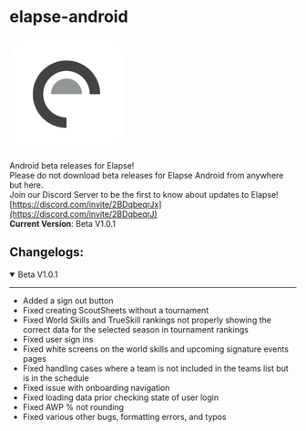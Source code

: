 # elapse-android
<img src="images/elapseLogo.png" alt="elapse logo" width="200px" style="border-radius: 20%;"/>

Android beta releases for Elapse!  
Please do not download beta releases for Elapse Android from anywhere but here.  
Join our Discord Server to be the first to know about updates to Elapse!
[https://discord.com/invite/2BDqbeqrJx](https://discord.com/invite/2BDqbeqrJ)  
**Current Version**: Beta V1.0.1


## Changelogs:

<details open>
<summary>Beta V1.0.1</summary>
<hr>

- Added a sign out button  
- Fixed creating ScoutSheets without a tournament
- Fixed World Skills and TrueSkill rankings not properly showing the correct data for the selected season in tournament rankings  
- Fixed user sign ins  
- Fixed white screens on the world skills and upcoming signature events pages  
- Fixed handling cases where a team is not included in the teams list but is in the schedule  
- Fixed issue with onboarding navigation  
- Fixed loading data prior checking state of user login  
- Fixed AWP % not rounding  
- Fixed various other bugs, formatting errors, and typos
</details>